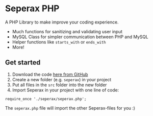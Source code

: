 # Seperax PHP

A PHP Library to make improve your coding experience.

* Much functions for sanitizing and validating user input
* MySQL Class for simpler communication between PHP and MySQL
* Helper functions like `starts_with` or `ends_with`
* More!

## Get started

1. Download the code [here from GitHub](https://github.com/Tubitor/Seperax-PHP/releases)
2. Create a new folder (e.g. `seperax`) in your project
3. Put all files in the `src` folder into the new folder
4. Import Seperax in your project with one line of code:
```
require_once './seperax/seperax.php';
```

The `seperax.php` file will import the other Seperax-files for you :)
